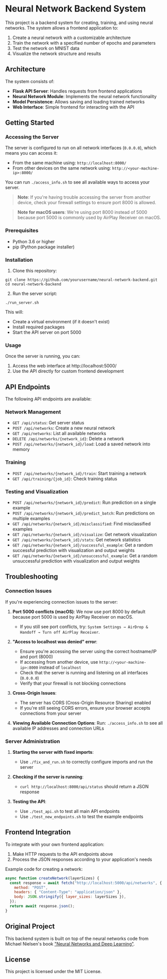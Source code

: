 # Neural Network Backend System

This project is a backend system for creating, training, and using neural networks. The system allows a frontend application to:

1. Create a neural network with a customizable architecture
2. Train the network with a specified number of epochs and parameters
3. Test the network on MNIST data
4. Visualize the network structure and results

## Architecture

The system consists of:

- **Flask API Server**: Handles requests from frontend applications
- **Neural Network Module**: Implements the neural network functionality
- **Model Persistence**: Allows saving and loading trained networks
- **Web Interface**: Simple frontend for interacting with the API

## Getting Started

### Accessing the Server

The server is configured to run on all network interfaces (`0.0.0.0`), which means you can access it:

- From the same machine using: `http://localhost:8000/`
- From other devices on the same network using: `http://<your-machine-ip>:8000/`

You can run `./access_info.sh` to see all available ways to access your server.

> **Note**: If you're having trouble accessing the server from another device, check your firewall settings to ensure port 8000 is allowed.

> **Note for macOS users**: We're using port 8000 instead of 5000 because port 5000 is commonly used by AirPlay Receiver on macOS.

### Prerequisites

- Python 3.6 or higher
- pip (Python package installer)

### Installation

1. Clone this repository:

```
git clone https://github.com/yourusername/neural-network-backend.git
cd neural-network-backend
```

2. Run the server script:

```
./run_server.sh
```

This will:

- Create a virtual environment (if it doesn't exist)
- Install required packages
- Start the API server on port 5000

### Usage

Once the server is running, you can:

1. Access the web interface at http://localhost:5000/
2. Use the API directly for custom frontend development

## API Endpoints

The following API endpoints are available:

### Network Management

- `GET /api/status`: Get server status
- `POST /api/networks`: Create a new neural network
- `GET /api/networks`: List all available networks
- `DELETE /api/networks/{network_id}`: Delete a network
- `POST /api/networks/{network_id}/load`: Load a saved network into memory

### Training

- `POST /api/networks/{network_id}/train`: Start training a network
- `GET /api/training/{job_id}`: Check training status

### Testing and Visualization

- `POST /api/networks/{network_id}/predict`: Run prediction on a single example
- `POST /api/networks/{network_id}/predict_batch`: Run predictions on multiple examples
- `GET /api/networks/{network_id}/misclassified`: Find misclassified examples
- `GET /api/networks/{network_id}/visualize`: Get network visualization
- `GET /api/networks/{network_id}/stats`: Get network statistics
- `GET /api/networks/{network_id}/successful_example`: Get a random successful prediction with visualization and output weights
- `GET /api/networks/{network_id}/unsuccessful_example`: Get a random unsuccessful prediction with visualization and output weights

## Troubleshooting

### Connection Issues

If you're experiencing connection issues to the server:

1. **Port 5000 conflicts (macOS)**: We now use port 8000 by default because port 5000 is used by AirPlay Receiver on macOS.

   - If you still see port conflicts, try: `System Settings → AirDrop & Handoff → Turn off AirPlay Receiver`.

2. **"Access to localhost was denied" error**:

   - Ensure you're accessing the server using the correct hostname/IP and port (8000)
   - If accessing from another device, use `http://<your-machine-ip>:8000` instead of `localhost`
   - Check that the server is running and listening on all interfaces (`0.0.0.0`)
   - Verify that your firewall is not blocking connections

3. **Cross-Origin Issues**:

   - The server has CORS (Cross-Origin Resource Sharing) enabled
   - If you're still seeing CORS errors, ensure your browser accepts connections from your server

4. **Viewing Available Connection Options**:
   Run: `./access_info.sh` to see all available IP addresses and connection URLs

### Server Administration

1. **Starting the server with fixed imports**:

   - Use `./fix_and_run.sh` to correctly configure imports and run the server

2. **Checking if the server is running**:
   - `curl http://localhost:8000/api/status` should return a JSON response
3. **Testing the API**:
   - Use `./test_api.sh` to test all main API endpoints
   - Use `./test_new_endpoints.sh` to test the example endpoints

## Frontend Integration

To integrate with your own frontend application:

1. Make HTTP requests to the API endpoints above
2. Process the JSON responses according to your application's needs

Example code for creating a network:

```javascript
async function createNetwork(layerSizes) {
  const response = await fetch("http://localhost:5000/api/networks", {
    method: "POST",
    headers: { "Content-Type": "application/json" },
    body: JSON.stringify({ layer_sizes: layerSizes }),
  });
  return await response.json();
}
```

## Original Project

This backend system is built on top of the neural networks code from Michael Nielsen's book ["Neural Networks and Deep Learning"](http://neuralnetworksanddeeplearning.com).

## License

This project is licensed under the MIT License.
